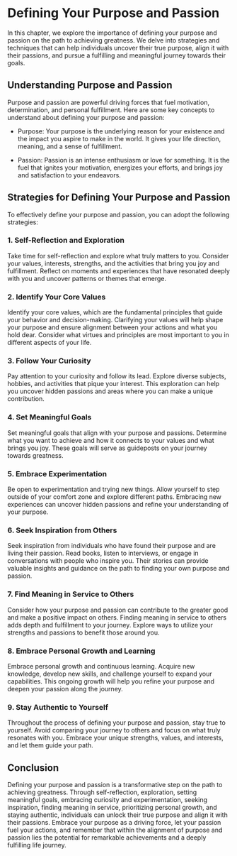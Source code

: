 Defining Your Purpose and Passion
==========================================

In this chapter, we explore the importance of defining your purpose and passion on the path to achieving greatness. We delve into strategies and techniques that can help individuals uncover their true purpose, align it with their passions, and pursue a fulfilling and meaningful journey towards their goals.

Understanding Purpose and Passion
---------------------------------

Purpose and passion are powerful driving forces that fuel motivation, determination, and personal fulfillment. Here are some key concepts to understand about defining your purpose and passion:

* Purpose: Your purpose is the underlying reason for your existence and the impact you aspire to make in the world. It gives your life direction, meaning, and a sense of fulfillment.

* Passion: Passion is an intense enthusiasm or love for something. It is the fuel that ignites your motivation, energizes your efforts, and brings joy and satisfaction to your endeavors.

Strategies for Defining Your Purpose and Passion
------------------------------------------------

To effectively define your purpose and passion, you can adopt the following strategies:

### 1. Self-Reflection and Exploration

Take time for self-reflection and explore what truly matters to you. Consider your values, interests, strengths, and the activities that bring you joy and fulfillment. Reflect on moments and experiences that have resonated deeply with you and uncover patterns or themes that emerge.

### 2. Identify Your Core Values

Identify your core values, which are the fundamental principles that guide your behavior and decision-making. Clarifying your values will help shape your purpose and ensure alignment between your actions and what you hold dear. Consider what virtues and principles are most important to you in different aspects of your life.

### 3. Follow Your Curiosity

Pay attention to your curiosity and follow its lead. Explore diverse subjects, hobbies, and activities that pique your interest. This exploration can help you uncover hidden passions and areas where you can make a unique contribution.

### 4. Set Meaningful Goals

Set meaningful goals that align with your purpose and passions. Determine what you want to achieve and how it connects to your values and what brings you joy. These goals will serve as guideposts on your journey towards greatness.

### 5. Embrace Experimentation

Be open to experimentation and trying new things. Allow yourself to step outside of your comfort zone and explore different paths. Embracing new experiences can uncover hidden passions and refine your understanding of your purpose.

### 6. Seek Inspiration from Others

Seek inspiration from individuals who have found their purpose and are living their passion. Read books, listen to interviews, or engage in conversations with people who inspire you. Their stories can provide valuable insights and guidance on the path to finding your own purpose and passion.

### 7. Find Meaning in Service to Others

Consider how your purpose and passion can contribute to the greater good and make a positive impact on others. Finding meaning in service to others adds depth and fulfillment to your journey. Explore ways to utilize your strengths and passions to benefit those around you.

### 8. Embrace Personal Growth and Learning

Embrace personal growth and continuous learning. Acquire new knowledge, develop new skills, and challenge yourself to expand your capabilities. This ongoing growth will help you refine your purpose and deepen your passion along the journey.

### 9. Stay Authentic to Yourself

Throughout the process of defining your purpose and passion, stay true to yourself. Avoid comparing your journey to others and focus on what truly resonates with you. Embrace your unique strengths, values, and interests, and let them guide your path.

Conclusion
----------

Defining your purpose and passion is a transformative step on the path to achieving greatness. Through self-reflection, exploration, setting meaningful goals, embracing curiosity and experimentation, seeking inspiration, finding meaning in service, prioritizing personal growth, and staying authentic, individuals can unlock their true purpose and align it with their passions. Embrace your purpose as a driving force, let your passion fuel your actions, and remember that within the alignment of purpose and passion lies the potential for remarkable achievements and a deeply fulfilling life journey.

